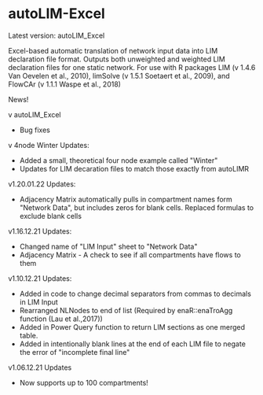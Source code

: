 # autoLIM-Excel

Latest version: autoLIM_Excel

Excel-based automatic translation of network input data into LIM declaration file format. 
Outputs both unweighted and weighted LIM declaration files for one static network.
For use with R packages LIM (v 1.4.6 Van Oevelen et al., 2010), limSolve (v 1.5.1 Soetaert et al., 2009), and FlowCAr (v 1.1.1 Waspe et al., 2018)

News!

v autoLIM_Excel
- Bug fixes

v 4node Winter Updates:
- Added a small, theoretical four node example called "Winter"
- Updates for LIM decaration files to match those exactly from autoLIMR

v1.20.01.22 Updates:
- Adjacency Matrix automatically pulls in compartment names form "Network Data", but includes zeros for blank cells. Replaced formulas to exclude blank cells

v1.16.12.21 Updates:
- Changed name of "LIM Input" sheet to "Network Data"
- Adjacency Matrix - A check to see if all compartments have flows to them 

v1.10.12.21 Updates:
- Added in code to change decimal separators from commas to decimals in LIM Input
- Rearranged NLNodes to end of list (Required by enaR::enaTroAgg function (Lau et al.,2017))
- Added in Power Query function to return LIM sections as one merged table.
- Added in intentionally blank lines at the end of each LIM file to negate the error of "incomplete final line"

v1.06.12.21 Updates
- Now supports up to 100 compartments!

